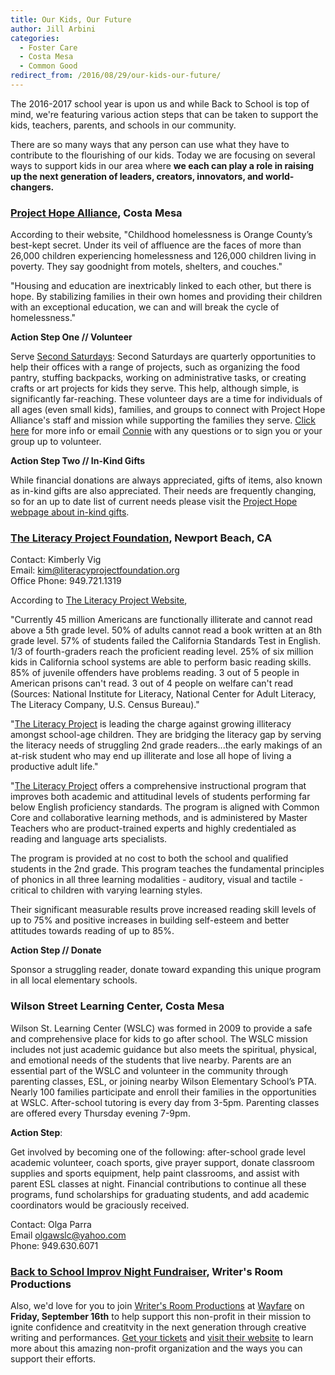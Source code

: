 ```yaml
---
title: Our Kids, Our Future
author: Jill Arbini
categories:
  - Foster Care
  - Costa Mesa
  - Common Good
redirect_from: /2016/08/29/our-kids-our-future/
---
```


The 2016-2017 school year is upon us and while Back to School is top of mind, we're featuring various action steps that can be taken to support the kids, teachers, parents, and schools in our community.

There are so many ways that any person can use what they have to contribute to the flourishing of our kids.  Today we are focusing on several ways to support kids in our area where **we each can play a role in raising up the next generation of leaders, creators, innovators, and world-changers.**

<!-- more -->

### [Project Hope Alliance](www.projecthopealliance.org), Costa Mesa

According to their website, "Childhood homelessness is Orange County’s best-kept secret. Under its veil of affluence are the faces of more than 26,000 children experiencing homelessness and 126,000 children living in poverty. They say goodnight from motels, shelters, and couches."

"Housing and education are inextricably linked to each other, but there is hope. By stabilizing families in their own homes and providing their children with an exceptional education, we can and will break the cycle of homelessness."

**Action Step One // Volunteer**

Serve [Second Saturdays](http://www.projecthopealliance.org/secondsaturday/): Second Saturdays are quarterly opportunities to help their offices with a range of projects, such as organizing the food pantry, stuffing backpacks, working on administrative tasks, or creating crafts or art projects for kids they serve. This help, although simple, is significantly far-reaching. These volunteer days are a time for individuals of all ages (even small kids), families, and groups to connect with Project Hope Alliance's staff and mission while supporting the families they serve. [Click here](http://www.projecthopealliance.org/secondsaturday/) for more info or email [Connie](mailto:connie@projecthopealliance.org) with any questions or to sign you or your group up to volunteer.

**Action Step Two // In-Kind Gifts**

While financial donations are always appreciated, gifts of items, also known as in-kind gifts are also appreciated.  Their needs are frequently changing, so for an up to date list of current needs please visit the [Project Hope webpage about in-kind gifts](http://www.projecthopealliance.org/in-kind-gifts/).

### [The Literacy Project Foundation](http://literacyprojectfoundation.org), Newport Beach, CA

Contact: Kimberly Vig  
Email: kim@literacyprojectfoundation.org  
Office Phone: 949.721.1319

According to [The Literacy Project Website](http://literacyprojectfoundation.org),  

"Currently 45 million Americans are functionally illiterate and cannot read above a 5th grade level.              50% of adults cannot read a book written at an 8th grade level.
57% of students failed the California Standards Test in English. 1/3 of fourth-graders reach the proficient reading level. 25% of six million kids in California school systems are able to perform basic reading skills. 85% of juvenile offenders have problems reading. 3 out of 5 people in American prisons can't read. 3 out of 4 people on welfare can't read
(Sources: National Institute for Literacy, National Center for Adult Literacy, The Literacy Company, U.S. Census Bureau)."

"[The Literacy Project](http://literacyprojectfoundation.org) is leading the charge against growing illiteracy amongst school-age children. They are bridging the literacy gap by serving the literacy needs of struggling 2nd grade readers...the early makings of an at-risk student who may end up illiterate and lose all hope of living a productive adult life."

"[The Literacy Project](http://literacyprojectfoundation.org) offers a comprehensive instructional program that improves both academic and attitudinal levels of students performing far below English proficiency standards. The program is aligned with Common Core and collaborative learning methods, and is administered by Master Teachers who are product-trained experts and highly credentialed as reading and language arts specialists.

The program is provided at no cost to both the school and qualified students in the 2nd grade. This program teaches the fundamental principles of phonics in all three learning modalities - auditory, visual and tactile - critical to children with varying learning styles.

Their significant measurable results prove increased reading skill levels of up to 75% and positive increases in building self-esteem and better attitudes towards reading of up to 85%.

**Action Step // Donate**

Sponsor a struggling reader, donate toward expanding this unique program in all local elementary schools.

### Wilson Street Learning Center, Costa Mesa

Wilson St. Learning Center (WSLC) was formed in 2009 to provide a safe and comprehensive place for kids to go after school. The WSLC mission includes not just academic guidance but also meets the spiritual, physical, and emotional needs of the students that live nearby. Parents are an essential part of the WSLC and volunteer in the community through parenting classes, ESL, or joining nearby Wilson Elementary School’s PTA. Nearly 100 families participate and enroll their families in the opportunities at WSLC. After-school tutoring is every day from 3-5pm. Parenting classes are offered every Thursday evening 7-9pm.

**Action Step**:

Get involved by becoming one of the following: after-school grade level academic volunteer, coach sports, give prayer support, donate classroom supplies and sports equipment, help paint classrooms, and assist with parent ESL classes at night. Financial contributions to continue all these programs, fund scholarships for graduating students, and add academic coordinators would be graciously received.

Contact: Olga Parra  
Email [olgawslc@yahoo.com](mailto:olgawslc@yahoo.com)  
Phone: 949.630.6071


### [Back to School Improv Night Fundraiser](https://wayfare.ticketleap.com/writers-room-improv-fundraiser/), Writer's Room Productions

Also, we'd love for you to join [Writer's Room Productions](www.writersroomproductions.org) at [Wayfare](wayfare.io/events) on **Friday, September 16th** to help support this non-profit in their mission to ignite confidence and creatitvity in the next generation through creative writing and performances. [Get your tickets](https://wayfare.ticketleap.com/writers-room-improv-fundraiser/) and [visit their website](www.writersroomproductions) to learn more about this amazing non-profit organization and the ways you can support their efforts.
